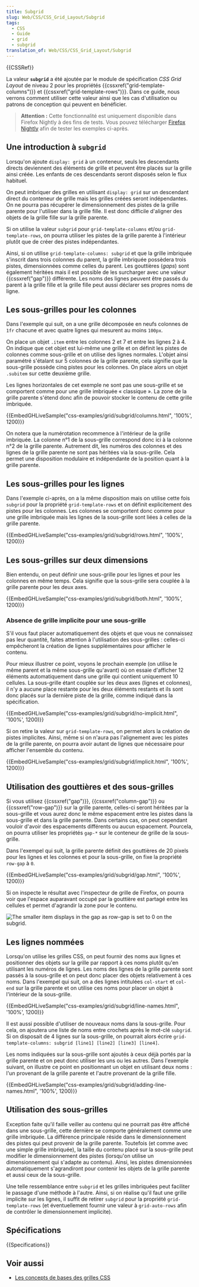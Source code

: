 ```yaml
---
title: Subgrid
slug: Web/CSS/CSS_Grid_Layout/Subgrid
tags:
  - CSS
  - Guide
  - grid
  - subgrid
translation_of: Web/CSS/CSS_Grid_Layout/Subgrid
---
```


{{CSSRef}}

La valeur **`subgrid`** a été ajoutée par le module de spécification _CSS Grid Layout_ de niveau 2 pour les propriétés {{cssxref("grid-template-columns")}} et {{cssxref("grid-template-rows")}}. Dans ce guide, nous verrons comment utiliser cette valeur ainsi que les cas d'utilisation ou patrons de conception qui peuvent en bénéficier.

> **Attention :** Cette fonctionnalité est uniquement disponible dans Firefox Nightly à des fins de tests. Vous pouvez télécharger [Firefox Nightly](https://www.mozilla.org/firefox/channel/desktop/#nightly) afin de tester les exemples ci-après.

## Une introduction à `subgrid`

Lorsqu'on ajoute `display: grid` à un conteneur, seuls les descendants directs deviennent des éléments de grille et peuvent être placés sur la grille ainsi créée. Les enfants de ces descendants seront disposés selon le flux habituel.

On peut imbriquer des grilles en utilisant `display: grid` sur un descendant direct du conteneur de grille mais les grilles créées seront indépendantes. On ne pourra pas récupérer le dimensionnement des pistes de la grille parente pour l'utiliser dans la grille fille. Il est donc difficile d'aligner des objets de la grille fille sur la grille parente.

Si on utilise la valeur `subgrid` pour `grid-template-columns` et/ou `grid-template-rows`, on pourra utiliser les pistes de la grille parente à l'intérieur plutôt que de créer des pistes indépendantes.

Ainsi, si on utilise `grid-template-columns: subgrid` et que la grille imbriquée s'inscrit dans trois colonnes du parent, la grille imbriquée possèdera trois pistes, dimensionnées comme celles du parent. Les gouttières (_gaps_) sont également héritées mais il est possible de les surcharger avec une valeur {{cssxref("gap")}} différente. Les noms des lignes peuvent être passés du parent à la grille fille et la grille fille peut aussi déclarer ses propres noms de ligne.

## Les sous-grilles pour les colonnes

Dans l'exemple qui suit, on a une grille décomposée en neufs colonnes de `1fr` chacune et avec quatre lignes qui mesurent au moins `100px`.

On place un objet `.item` entre les colonnes 2 et 7 et entre les lignes 2 à 4. On indique que cet objet est lui-même une grille et on définit les pistes de colonnes comme sous-grille et on utilise des lignes normales. L'objet ainsi paramétré s'étalant sur 5 colonnes de la grille parente, cela signifie que la sous-grille possède cinq pistes pour les colonnes. On place alors un objet `.subitem` sur cette deuxième grille.

Les lignes horizontales de cet exemple ne sont pas une sous-grille et se comportent comme pour une grille imbriquée « classique ». La zone de la grille parente s'étend donc afin de pouvoir stocker le contenu de cette grille imbriquée.

{{EmbedGHLiveSample("css-examples/grid/subgrid/columns.html", '100%', 1200)}}

On notera que la numérotation recommence à l'intérieur de la grille imbriquée. La colonne n°1 de la sous-grille correspond donc ici à la colonne n°2 de la grille parente. Autrement dit, les numéros des colonnes et des lignes de la grille parente ne sont pas héritées via la sous-grille. Cela permet une disposition modulaire et indépendante de la position quant à la grille parente.

## Les sous-grilles pour les lignes

Dans l'exemple ci-après, on a la même disposition mais on utilise cette fois `subgrid` pour la propriété `grid-template-rows` et on définit explicitement des pistes pour les colonnes. Les colonnes se comportent donc comme pour une grille imbriquée mais les lignes de la sous-grille sont liées à celles de la grille parente.

{{EmbedGHLiveSample("css-examples/grid/subgrid/rows.html", '100%', 1200)}}

## Les sous-grilles sur deux dimensions

Bien entendu, on peut définir une sous-grille pour les lignes et pour les colonnes en même temps. Cela signifie que la sous-grille sera couplée à la grille parente pour les deux axes.

{{EmbedGHLiveSample("css-examples/grid/subgrid/both.html", '100%', 1200)}}

### Absence de grille implicite pour une sous-grille

S'il vous faut placer automatiquement des objets et que vous ne connaissez pas leur quantité, faites attention à l'utilisation des sous-grilles : celles-ci empêcheront la création de lignes supplémentaires pour afficher le contenu.

Pour mieux illustrer ce point, voyons le prochain exemple (on utilise le même parent et la même sous-grille qu'avant) où on essaie d'afficher 12 éléments automatiquement dans une grille qui contient uniquement 10 cellules. La sous-grille étant couplée sur les deux axes (lignes et colonnes), il n'y a aucune place restante pour les deux éléments restants et ils sont donc placés sur la dernière piste de la grille, comme indiqué dans la spécification.

{{EmbedGHLiveSample("css-examples/grid/subgrid/no-implicit.html", '100%', 1200)}}

Si on retire la valeur sur `grid-template-rows`, on permet alors la création de pistes implicites. Ainsi, même si on n'aura pas l'alignement avec les pistes de la grille parente, on pourra avoir autant de lignes que nécessaire pour afficher l'ensemble du contenu.

{{EmbedGHLiveSample("css-examples/grid/subgrid/implicit.html", '100%', 1200)}}

## Utilisation des gouttières et des sous-grilles

Si vous utilisez {{cssxref("gap")}}, {{cssxref("column-gap")}} ou {{cssxref("row-gap")}} sur la grille parente, celles-ci seront héritées par la sous-grille et vous aurez donc le même espacement entre les pistes dans la sous-grille et dans la grille parente. Dans certains cas, on peut cependant vouloir d'avoir des espacements différents ou aucun espacement. Pourcela, on pourra utiliser les propriétés `gap-*` sur le conteneur de grille de la sous-grille.

Dans l'exempel qui suit, la grille parente définit des gouttières de 20 pixels pour les lignes et les colonnes et pour la sous-grille, on fixe la propriété `row-gap` à `0`.

{{EmbedGHLiveSample("css-examples/grid/subgrid/gap.html", '100%', 1200)}}

Si on inspecte le résultat avec l'inspecteur de grille de Firefox, on pourra voir que l'espace auparavant occupé par la gouttière est partagé entre les cellules et permet d'agrandir la zone pour le contenu.

![The smaller item displays in the gap as row-gap is set to 0 on the subgrid.](gap.png)

## Les lignes nommées

Lorsqu'on utilise les grilles CSS, on peut fournir des noms aux lignes et positionner des objets sur la grille par rapport à ces noms plutôt qu'en utilisant les numéros de lignes. Les noms des lignes de la grille parente sont passés à la sous-grille et on peut donc placer des objets relativement à ces noms. Dans l'exempel qui suit, on a des lignes intitulées `col-start` et `col-end` sur la grille parente et on utilise ces noms pour placer un objet à l'intérieur de la sous-grille.

{{EmbedGHLiveSample("css-examples/grid/subgrid/line-names.html", '100%', 1200)}}

Il est aussi possible d'utiliser de nouveaux noms dans la sous-grille. Pour cela, on ajoutera une liste de noms entre crochets après le mot-clé `subgrid`. Si on disposait de 4 lignes sur la sous-grille, on pourrait alors écrire `grid-template-columns: subgrid [line1] [line2] [line3] [line4]`.

Les noms indiquées sur la sous-grille sont ajoutés à ceux déjà portés par la grille parente et on peut donc utiliser les uns ou les autres. Dans l'exemple suivant, on illustre ce point en positionnant un objet en utilisant deux noms : l'un provenant de la grille parente et l'autre provenant de la grille fille.

{{EmbedGHLiveSample("css-examples/grid/subgrid/adding-line-names.html", '100%', 1200)}}

## Utilisation des sous-grilles

Exception faite qu'il faille veiller au contenu qui ne pourrait pas être affiché dans une sous-grille, cette dernière se comporte généralement comme une grille imbriquée. La différence principale réside dans le dimensionnement des pistes qui peut provenir de la grille parente. Toutefois (et comme avec une simple grille imbriquée), la taille du contenu placé sur la sous-grille peut modifier le dimensionnement des pistes (lorsqu'on utilise un dimensionnement qui s'adapte au contenu). Ainsi, les pistes dimensionnées automatiquement s'agrandiront pour contenir les objets de la grille parente et aussi ceux de la sous-grille.

Une telle ressemblance entre `subgrid` et les grilles imbriquées peut faciliter le passage d'une méthode à l'autre. Ainsi, si on réalise qu'il faut une grille implicite sur les lignes, il suffit de retirer `subgrid` pour la propriété `grid-template-rows` (et éventuellement fournir une valeur à `grid-auto-rows` afin de contrôler le dimensionnement implicite).

## Spécifications

{{Specifications}}

## Voir aussi

- [Les concepts de bases des grilles CSS](/fr/docs/Web/CSS/CSS_Grid_Layout/Basic_Concepts_of_Grid_Layout#sous-grille)
